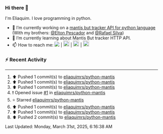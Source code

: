 ### Hi there 👋

I'm Eliaquim. I love programming in python.

- 🔭 I’m currently working on a [mantis but tracker API for python language](https://github.com/eliaquimrs/python-mantis) (With my brothers: [@Elton Pescador](https://github.com/FishermanXD) and [@Rafael Silva](https://github.com/rafalexandre1))
- 🌱 I’m currently learning about Mantis But tracker HTTP API.
- 📫 How to reach me:
  <a href="https://twitter.com/eliaquimrsv"><img src="https://img.shields.io/twitter/url?url=https%3A%2F%2Ftwitter.com%2Feliaquimrsv"/></a> |
  <a style="margin-left=20px" href="https://www.instagram.com/eliaquimrs/"><img height="20" width="20" src="https://cdn.simpleicons.org/instagram"/></a> |
  <a href="https://www.facebook.com/eliaquim.rodrigues.1"><img height="20" width="20" src="https://cdn.simpleicons.org/facebook"/></a> |
  <a href="https://www.linkedin.com/in/eliaquimrs"><img height="20" width="20" src="https://cdn.simpleicons.org/linkedin"/></a>

### ⚡ Recent Activity
---
<!--RECENT_ACTIVITY:start-->
1. ⬆️ Pushed 1 commit(s) to [eliaquimrs/python-mantis](https://github.com/eliaquimrs/python-mantis)<br>
2. ⬆️ Pushed 1 commit(s) to [eliaquimrs/python-mantis](https://github.com/eliaquimrs/python-mantis)<br>
3. ⬆️ Pushed 1 commit(s) to [eliaquimrs/python-mantis](https://github.com/eliaquimrs/python-mantis)<br>
4. ❗️ Opened issue [#1](https://github.com/eliaquimrs/python-mantis/issues/1) in [eliaquimrs/python-mantis](https://github.com/eliaquimrs/python-mantis)<br>
5. ⭐ Starred [eliaquimrs/python-mantis](https://github.com/eliaquimrs/python-mantis)<br>
6. ⬆️ Pushed 1 commit(s) to [eliaquimrs/python-mantis](https://github.com/eliaquimrs/python-mantis)<br>
7. ⬆️ Pushed 1 commit(s) to [eliaquimrs/python-mantis](https://github.com/eliaquimrs/python-mantis)<br>
8. ⬆️ Pushed 2 commit(s) to [eliaquimrs/python-mantis](https://github.com/eliaquimrs/python-mantis)<br>
<!--RECENT_ACTIVITY:end-->

<!--RECENT_ACTIVITY:last_update-->
Last Updated: Monday, March 31st, 2025, 6:16:38 AM
<!--RECENT_ACTIVITY:last_update_end-->
<!--
**eliaquimrs/eliaquimrs** is a ✨ _special_ ✨ repository because its `README.md` (this file) appears on your GitHub profile.

Here are some ideas to get you started:

- 🔭 I’m currently working on ...
- 🌱 I’m currently learning ...
- 👯 I’m looking to collaborate on ...
- 🤔 I’m looking for help with ...
- 💬 Ask me about ...
- 📫 How to reach me: ...
- 😄 Pronouns: ...
- ⚡ Fun fact: ...
-->
